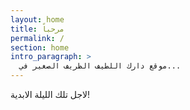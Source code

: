 ```yaml
---
layout: home
title: مرحباً
permalink: /
section: home
intro_paragraph: >
  موقع دارك اللطيف الظريف الصغير في...
---
```



لاجل تلك الليلة الابدية!